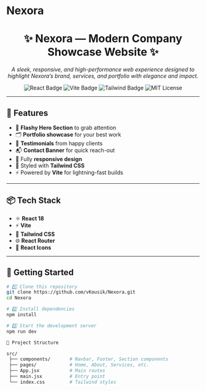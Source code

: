 # Nexora
<h1 align="center">✨ Nexora — Modern Company Showcase Website ✨</h1>

<p align="center">
  <i>A sleek, responsive, and high-performance web experience designed to highlight Nexora’s brand, services, and portfolio with elegance and impact.</i>
</p>


<p align="center">
  <img src="https://img.shields.io/badge/React-18.0-blue?logo=react" alt="React Badge" />
  <img src="https://img.shields.io/badge/Vite-Fast%20Build-purple?logo=vite" alt="Vite Badge" />
  <img src="https://img.shields.io/badge/TailwindCSS-3.0-38B2AC?logo=tailwind-css" alt="Tailwind Badge" />
  <img src="https://img.shields.io/badge/License-MIT-green" alt="MIT License" />
</p>

---

## 🎯 Features
- 💎 **Flashy Hero Section** to grab attention
- 🗂 **Portfolio showcase** for your best work
- 💬 **Testimonials** from happy clients
- 📬 **Contact Banner** for quick reach-out
- 📱 Fully **responsive design**
- 🎨 Styled with **Tailwind CSS**
- ⚡ Powered by **Vite** for lightning-fast builds

---

## 📦 Tech Stack
- ⚛ **React 18**
- ⚡ **Vite**
- 🎨 **Tailwind CSS**
- 🌐 **React Router**
- 🎯 **React Icons**

---

## 🚀 Getting Started

```bash
# 1️⃣ Clone this repository
git clone https://github.com/vKousik/Nexora.git
cd Nexora

# 2️⃣ Install dependencies
npm install

# 3️⃣ Start the development server
npm run dev

📂 Project Structure

src/
 ├── components/       # Navbar, Footer, Section components
 ├── pages/            # Home, About, Services, etc.
 ├── App.jsx           # Main routes
 ├── main.jsx          # Entry point
 └── index.css         # Tailwind styles
